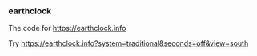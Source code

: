 ### earthclock

The code for https://earthclock.info

Try https://earthclock.info?system=traditional&seconds=off&view=south

